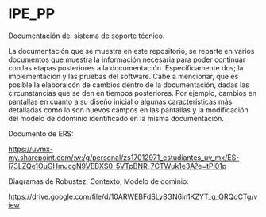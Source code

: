 # IPE_PP
Documentación del sistema de soporte técnico.

La documentación que se muestra en este repositorio, se reparte en varios documentos que muestra la información necesaria para poder continuar con las etapas posteriores a la documentación. Especificamente dos; la implementación y las pruebas del software. Cabe a mencionar, que es posible la elaboraicón de cambios dentro de la documentación, dadas las circunstancias que se den en tiempos posteriores. Por ejemplo, cambios en pantallas en cuanto a su diseño inicial o algunas características más detalladas como lo son nuevos campos en las pantallas y la modificación del modelo de ddominio identificado en la misma documentación.  

Documento de ERS:

https://uvmx-my.sharepoint.com/:w:/g/personal/zs17012971_estudiantes_uv_mx/ES-l73LZQe1OuGHmJcgN9VEBXS0-5VTpBNR_7CTWuk1e3A?e=tPl01p

Diagramas de Robustez, Contexto, Modelo de dominio:

https://drive.google.com/file/d/10ARWEBFdSLy8GN6in1KZYT_q_QRQqCTg/view
